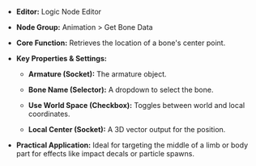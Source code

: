 - **Editor:** Logic Node Editor
    
- **Node Group:** Animation > Get Bone Data
    
- **Core Function:** Retrieves the location of a bone's center point.
    
- **Key Properties & Settings:**
    
    - **Armature (Socket):** The armature object.
        
    - **Bone Name (Selector):** A dropdown to select the bone.
        
    - **Use World Space (Checkbox):** Toggles between world and local coordinates.
        
    - **Local Center (Socket):** A 3D vector output for the position.
        
- **Practical Application:** Ideal for targeting the middle of a limb or body part for effects like impact decals or particle spawns.